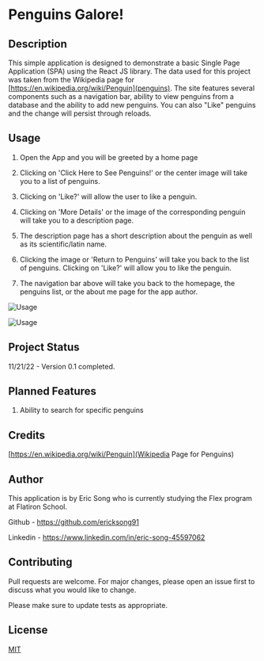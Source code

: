 # Penguins Galore!

## Description

This simple application is designed to demonstrate a basic Single Page Application (SPA) using the React JS library. The data used for this project was taken from the Wikipedia page for [https://en.wikipedia.org/wiki/Penguin](penguins). The site features several components such as a navigation bar, ability to view penguins from a database and the ability to add new penguins. You can also "Like" penguins and the change will persist through reloads.

## Usage

1. Open the App and you will be greeted by a home page

2. Clicking on 'Click Here to See Penguins!' or the center image will take you to a list of penguins.

3. Clicking on 'Like?' will allow the user to like a penguin. 

4. Clicking on 'More Details' or the image of the corresponding penguin will take you to a description page.

5. The description page has a short description about the penguin as well as its scientific/latin name.

6. Clicking the image or 'Return to Penguins' will take you back to the list of penguins. Clicking on 'Like?' will allow you to like the penguin.

7. The navigation bar above will take you back to the homepage, the penguins list, or the about me page for the app author.

![Usage](./src/images/penguinsgalore1.gif)

![Usage](./src/images/penguinsgalore2.gif)


## Project Status

11/21/22 - Version 0.1 completed.

## Planned Features

1. Ability to search for specific penguins

## Credits  

[https://en.wikipedia.org/wiki/Penguin](Wikipedia Page for Penguins)

## Author

This application is by Eric Song who is currently studying the Flex program at Flatiron School.

Github - https://github.com/ericksong91

Linkedin - https://www.linkedin.com/in/eric-song-45597062


## Contributing 
Pull requests are welcome. For major changes, please open an issue first to discuss what you would like to change.

Please make sure to update tests as appropriate.

## License
[MIT](https://choosealicense.com/licenses/mit/)